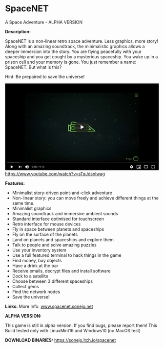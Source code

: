 # SpaceNET
A Space Adventure - ALPHA VERSION

__Description:__

SpaceNET is a non-linear retro space adventure. Less graphics, more story! Along with an amazing soundtrack, the minimalistic graphics allows a deeper immersion into the story.
You are flying peacefully with your spaceship and you get cought by a mysterious spaceship. You wake up in a prison cell and your memory is gone. You just remember a name: SpaceNET. But what is this?

Hint: Be prepaired to save the universe! 


[![SpaceNET](./docs/SpaceNETtrailer.png)](https://www.youtube.com/watch?v=sTqJdsnIwag)
https://www.youtube.com/watch?v=sTqJdsnIwag


__Features:__
* Minimalist story-driven point-and-click adventure
* Non-linear story: you can move freely and achieve different things at the same time.
* Minimalist graphics
* Amazing soundtrack and immersive ambient sounds
* Standard interface optimised for touchscreen
* Retro interface for mouse devices
* Fly in space between planets and spaceships
* Fly on the surface of the planets
* Land on planets and spaceships and explore them
* Talk to people and solve amazing puzzles
* Use your inventory system
* Use a full featured terminal to hack things in the game
* Find money, buy objects
* Have a drink at the bar
* Receive emails, decrypt files and install software
* Dock to a satellite
* Choose between 3 different spaceships
* Collect gems
* Find the network nodes
* Save the universe!

__Links:__
More Info: www.spacenet.sonejo.net




__ALPHA VERSION:__

This game is still in alpha version. If you find bugs, please report them!
This Build tested only with LinuxMint19 and Windows10 (no MacOS test)

__DOWNLOAD BINARIES:__
https://sonejo.itch.io/spacenet

